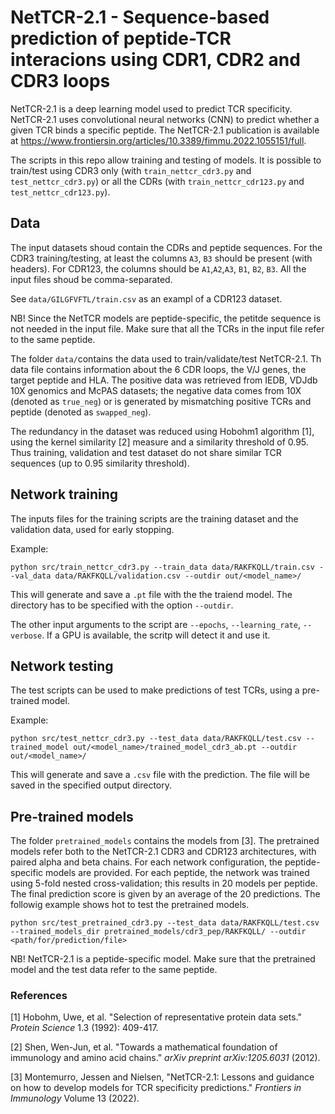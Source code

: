 # NetTCR-2.1 - Sequence-based prediction of peptide-TCR interacions using CDR1, CDR2 and CDR3 loops 
NetTCR-2.1 is a deep learning model used to predict TCR specificity. NetTCR-2.1 uses convolutional neural networks (CNN) to predict whether a given TCR binds a specific peptide. The NetTCR-2.1 publication is available at https://www.frontiersin.org/articles/10.3389/fimmu.2022.1055151/full.

The scripts in this repo allow training and testing of models. It is possible to train/test using CDR3 only (with `train_nettcr_cdr3.py` and `test_nettcr_cdr3.py`) or all the CDRs (with `train_nettcr_cdr123.py` and `test_nettcr_cdr123.py`).

## Data
The input datasets shoud contain the CDRs and peptide sequences. For the CDR3 training/testing, at least the columns `A3`, `B3` should be present (with headers). For CDR123, the columns should be `A1`,`A2`,`A3`, `B1`, `B2`, `B3`. All the input files shoud be comma-separated.

See `data/GILGFVFTL/train.csv` as an exampl of a CDR123 dataset.

NB! Since the NetTCR models are peptide-specific, the petitde sequence is not needed in the input file. Make sure that all the TCRs in the input file refer to the same peptide. 

The folder `data/`contains the data used to train/validate/test NetTCR-2.1. Th data file contains information about the 6 CDR loops, the V/J genes, the target peptide and HLA. The positive data was retrieved from IEDB, VDJdb 10X genomics and McPAS datasets; the negative data comes from 10X (denoted as `true_neg`) or is generated by mismatching positive TCRs and peptide (denoted as `swapped_neg`). 

The redundancy in the dataset was reduced using Hobohm1 algorithm [1], using the kernel similarity [2] measure and a similarity threshold of 0.95. Thus training, validation and test dataset do not share similar TCR sequences (up to 0.95 similarity threshold).

## Network training

The inputs files for the training scripts are the training dataset and the validation data, used for early stopping.

Example:

`python src/train_nettcr_cdr3.py --train_data data/RAKFKQLL/train.csv --val_data data/RAKFKQLL/validation.csv --outdir out/<model_name>/`

This will generate and save a `.pt` file with the the traiend model. The directory has to be specified with the option `--outdir`.

The other input arguments to the script are `--epochs`, `--learning_rate`, `--verbose`. If a GPU is available, the scritp will detect it and use it. 

## Network testing 
The test scripts can be used to make predictions of test TCRs, using a pre-trained model.

Example:

`python src/test_nettcr_cdr3.py --test_data data/RAKFKQLL/test.csv --trained_model out/<model_name>/trained_model_cdr3_ab.pt --outdir out/<model_name>/`

This will generate and save a `.csv` file with the prediction. The file will be saved in the specified output directory. 

## Pre-trained models
The folder `pretrained_models` contains the models from [3]. The pretrained models refer both to the NetTCR-2.1 CDR3 and CDR123 architectures, with paired alpha and beta chains. For each network configuration, the peptide-specific models are provided. For each peptide, the network was trained using 5-fold nested cross-validation; this results in 20 models per peptide. The final prediction score is given by an average of the 20 predictions. 
The followig example shows hot to test the pretrained models.

`python src/test_pretrained_cdr3.py --test_data data/RAKFKQLL/test.csv --trained_models_dir pretrained_models/cdr3_pep/RAKFKQLL/ --outdir <path/for/prediction/file>`

NB! NetTCR-2.1 is a peptide-specific model. Make sure that the pretrained model and the test data refer to the same peptide. 

### References
[1] Hobohm, Uwe, et al. "Selection of representative protein data sets." *Protein Science* 1.3 (1992): 409-417.

[2] Shen, Wen-Jun, et al. "Towards a mathematical foundation of immunology and amino acid chains." *arXiv preprint arXiv:1205.6031* (2012).

[3] Montemurro, Jessen and Nielsen, "NetTCR-2.1: Lessons and guidance on how to develop models for TCR specificity predictions." *Frontiers in Immunology* Volume 13 (2022).

